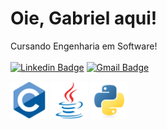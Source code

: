 # Oie, Gabriel aqui!


Cursando Engenharia em Software!
</br>
</br>
[![Linkedin Badge](https://img.shields.io/badge/-Gabriel%20Silva-61dafb?style=flat-square&logo=Linkedin&logoColor=white&link=https://www.linkedin.com/in/gabriels5g/)](https://www.linkedin.com/in/gabriels5g/) 
[![Gmail Badge](https://img.shields.io/badge/-gabrielspxls@gmail.com-61dafb?style=flat-square&logo=Gmail&logoColor=white&link=mailto:gabrielspxls@gmail.com)](mailto:gabrielspxls@gmail.com)




<div display="flex"> 
<img height="60px" width="60px" src="https://github.com/devicons/devicon/blob/master/icons/c/c-original.svg"/>
<img height="60px" width="60px" src="https://github.com/devicons/devicon/blob/master/icons/java/java-original.svg"/>
<img height="60px" width="60px" src="https://github.com/devicons/devicon/blob/master/icons/python/python-original.svg"/>
</div>



